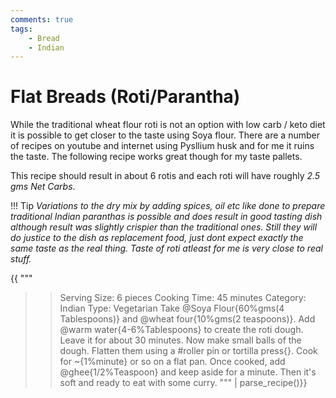 ```yaml
---
comments: true
tags:
    - Bread
    - Indian
---
```


# Flat Breads (Roti/Parantha)

While the traditional wheat flour roti is not an option with low carb / keto diet it is possible to get closer to the taste using Soya flour. There are a number of recipes on youtube and internet using Pysllium husk and for me it ruins the taste. The following recipe works great though for my taste pallets.

This recipe should result in about 6 rotis and each roti will have roughly *2.5 gms Net Carbs*.

!!! Tip
    *Variations to the dry mix by adding spices, oil etc like done to prepare traditional Indian paranthas is possible and does result in good tasting dish although result was slightly crispier than the traditional ones. Still they will do justice to the dish as replacement food, just dont expect exactly the same taste as the real thing. Taste of roti atleast for me is very close to real stuff.*

{{
"""
>> Serving Size: 6 pieces
>> Cooking Time: 45 minutes
>> Category: Indian
>> Type: Vegetarian
Take  @Soya Flour{60%gms(4 Tablespoons)} and @wheat four{10%gms(2 teaspoons)}. 
Add @warm water{4-6%Tablespoons} to create the roti dough. 
Leave it for about 30 minutes. 
Now make small balls of the dough.
Flatten them using a #roller pin or tortilla press{}.
Cook for ~{1%minute} or so on a flat pan. 
Once cooked, add @ghee{1/2%Teaspoon} and keep aside for a minute.
Then it's soft and ready to eat with some curry.
""" | parse_recipe()}}